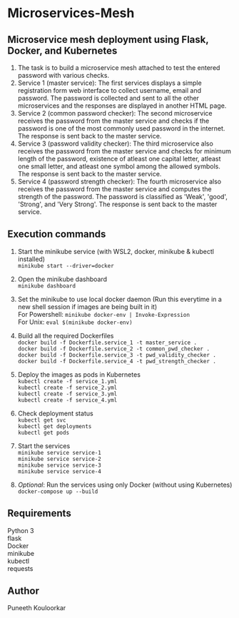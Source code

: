 # Microservices-Mesh

## Microservice mesh deployment using Flask, Docker, and Kubernetes

1. The task is to build a microservice mesh attached to test the entered password with various checks.
2. Service 1 (master service): The first services displays a simple registration form web interface to collect username, email and password. The password is collected and sent to all the other microservices and the responses are displayed in another HTML page.  
3. Service 2 (common password checker): The second microservice receives the password from the master service and checks if the password is one of the most commonly used password in the internet. The response is sent back to the master service.
4. Service 3 (password validity checker): The third microservice also receives the password from the master service and checks for minimum length of the password, existence of atleast one capital letter, atleast one small letter, and atleast one symbol among the allowed symbols. The response is sent back to the master service.
5. Service 4 (password strength checker): The fourth microservice also receives the password from the master service and computes the strength of the password. The password is classified as 'Weak', 'good', 'Strong', and 'Very Strong'. The response is sent back to the master service.

## Execution commands

1. Start the minikube service (with WSL2, docker, minikube & kubectl installed) \
```minikube start --driver=docker```

2. Open the minikube dashboard \
```minikube dashboard```

3. Set the minikube to use local docker daemon (Run this everytime in a new shell session if images are being built in it) \
For Powershell: ```minikube docker-env | Invoke-Expression``` \
For Unix: ```eval $(minikube docker-env)```

4. Build all the required Dockerfiles \
```docker build -f Dockerfile.service_1 -t master_service . ```       \
```docker build -f Dockerfile.service_2 -t common_pwd_checker . ```   \
```docker build -f Dockerfile.service_3 -t pwd_validity_checker .  ``` \
```docker build -f Dockerfile.service_4 -t pwd_strength_checker .  ``` 

5. Deploy the images as pods in Kubernetes \
```kubectl create -f service_1.yml ``` \
```kubectl create -f service_2.yml ``` \
```kubectl create -f service_3.yml ``` \
```kubectl create -f service_4.yml ```

6. Check deployment status \
```kubectl get svc ``` \
```kubectl get deployments ``` \
```kubectl get pods ```

7. Start the services \
```minikube service service-1 ``` \
```minikube service service-2 ``` \
```minikube service service-3 ``` \
```minikube service service-4 ```

8. _Optional_: Run the services using only Docker (without using Kubernetes) \
``` docker-compose up --build ```

## Requirements 
Python 3 \
flask \
Docker \
minikube \
kubectl \
requests

## Author 
Puneeth Kouloorkar

